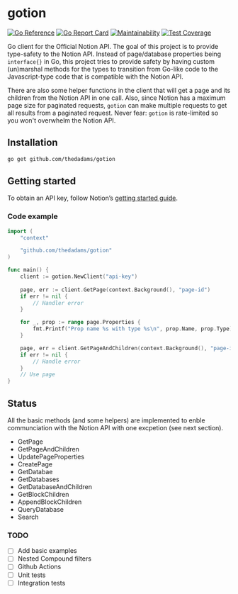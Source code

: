 # gotion
[![Go Reference](https://pkg.go.dev/badge/github.com/thedadams/gotion.svg)](https://pkg.go.dev/github.com/thedadams/gotion) [![Go Report Card](https://goreportcard.com/badge/github.com/thedadams/gotion)](https://goreportcard.com/report/github.com/thedadams/gotion) [![Maintainability](https://api.codeclimate.com/v1/badges/8acee9c1a9139a82b98b/maintainability)](https://codeclimate.com/github/thedadams/gotion/maintainability) [![Test Coverage](https://api.codeclimate.com/v1/badges/8acee9c1a9139a82b98b/test_coverage)](https://codeclimate.com/github/thedadams/gotion/test_coverage)

Go client for the Official Notion API. The goal of this project is to provide type-safety to the Notion API. Instead of page/database properties being `interface{}` in Go, this project tries to provide safety by having custom (un)marshal methods for the types to transition from Go-like code to the Javascript-type code that is compatible with the Notion API.

There are also some helper functions in the client that will get a page and its children from the Notion API in one call. Also, since Notion has a maximum page size for paginated requests, `gotion` can make multiple requests to get all results from a paginated request. Never fear: `gotion` is rate-limited so you won't overwhelm the Notion API.

## Installation

```bash
go get github.com/thedadams/gotion
```

## Getting started

To obtain an API key, follow Notion’s [getting started guide](https://developers.notion.com/docs/getting-started).

### Code example


```go
import (
    "context"

    "github.com/thedadams/gotion"
)

func main() {
    client := gotion.NewClient("api-key")
    
    page, err := client.GetPage(context.Background(), "page-id")
    if err != nil {
        // Handler error
    }

    for _, prop := range page.Properties {
        fmt.Printf("Prop name %s with type %s\n", prop.Name, prop.Type)
    }

    page, err = client.GetPageAndChildren(context.Background(), "page-id")
    if err != nil {
        // Handle error
    }
    // Use page
}
```

## Status

All the basic methods (and some helpers) are implemented to enble communciation with the Notion API with one excpetion (see next section).

- GetPage
- GetPageAndChildren
- UpdatePageProperties
- CreatePage
- GetDatabae
- GetDatabases
- GetDatabaseAndChildren
- GetBlockChildren
- AppendBlockChildren
- QueryDatabase
- Search

### TODO
- [ ] Add basic examples
- [ ] Nested Compound filters
- [ ] Github Actions
- [ ] Unit tests
- [ ] Integration tests
